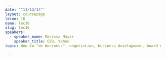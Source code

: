 ```yaml
---
date: '"11/13/14"'
layout: coursepage
lecno: 16
name: lec16
slug: lec16
speakers:
  - speaker_name: Marissa Mayer
    speaker_title: CEO, Yahoo
topic: How to "do business"--negotiation, business development, board meetings, etc

---
```


